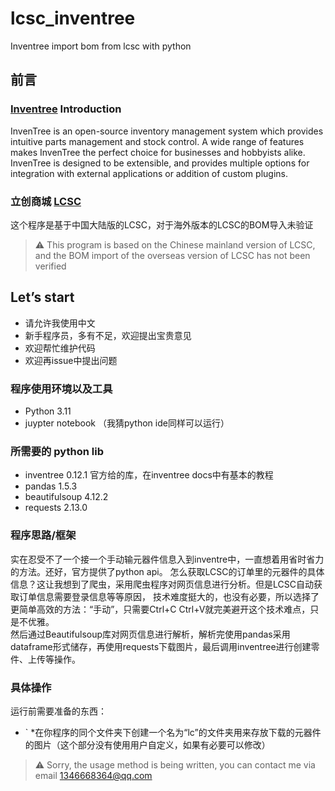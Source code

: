 # lcsc_inventree
Inventree import bom from lcsc with python

## 前言
### [Inventree](https://inventree.org/) Introduction
InvenTree is an open-source inventory management system which provides intuitive parts management and stock control. A wide range of features makes InvenTree the perfect choice for businesses and hobbyists alike. InvenTree is designed to be extensible, and provides multiple options for integration with external applications or addition of custom plugins.

### 立创商城 [LCSC](https://www.szlcsc.com/)

这个程序是基于中国大陆版的LCSC，对于海外版本的LCSC的BOM导入未验证
> :warning: This program is based on the Chinese mainland version of LCSC, and the BOM import of the overseas version of LCSC has not been verified

## Let’s start
* 请允许我使用中文
* 新手程序员，多有不足，欢迎提出宝贵意见
* 欢迎帮忙维护代码
* 欢迎再issue中提出问题

### 程序使用环境以及工具
* Python 3.11
* juypter notebook （我猜python ide同样可以运行）
### 所需要的 python lib
* inventree 0.12.1 官方给的库，在inventree docs中有基本的教程
* pandas 1.5.3
* beautifulsoup 4.12.2
* requests 2.13.0
### 程序思路/框架
实在忍受不了一个接一个手动输元器件信息入到inventre中，一直想着用省时省力的方法。还好，官方提供了python api。
怎么获取LCSC的订单里的元器件的具体信息？这让我想到了爬虫，采用爬虫程序对网页信息进行分析。但是LCSC自动获取订单信息需要登录信息等等原因，
技术难度挺大的，也没有必要，所以选择了更简单高效的方法：“手动”，只需要Ctrl+C Ctrl+V就完美避开这个技术难点，只是不优雅。<br>
然后通过Beautifulsoup库对网页信息进行解析，解析完使用pandas采用dataframe形式储存，再使用requests下载图片，最后调用inventree进行创建零件、上传等操作。
### 具体操作
运行前需要准备的东西：
* `
*在你程序的同个文件夹下创建一个名为“lc”的文件夹用来存放下载的元器件的图片（这个部分没有使用用户自定义，如果有必要可以修改）
> :warning: Sorry, the usage method is being written, you can contact me via email 1346668364@qq.com
